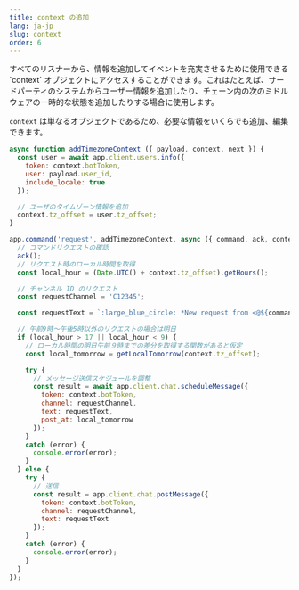 ```yaml
---
title: context の追加
lang: ja-jp
slug: context
order: 6
---
```


<div class="section-content">
すべてのリスナーから、情報を追加してイベントを充実させるために使用できる `context` オブジェクトにアクセスすることができます。これはたとえば、サードパーティのシステムからユーザー情報を追加したり、チェーン内の次のミドルウェアの一時的な状態を追加したりする場合に使用します。

`context` は単なるオブジェクトであるため、必要な情報をいくらでも追加、編集できます。
</div>

```javascript
async function addTimezoneContext ({ payload, context, next }) {
  const user = await app.client.users.info({
    token: context.botToken,
    user: payload.user_id,
    include_locale: true
  });

  // ユーザのタイムゾーン情報を追加
  context.tz_offset = user.tz_offset;
}

app.command('request', addTimezoneContext, async ({ command, ack, context }) => {
  // コマンドリクエストの確認
  ack();
  // リクエスト時のローカル時間を取得
  const local_hour = (Date.UTC() + context.tz_offset).getHours();

  // チャンネル ID のリクエスト
  const requestChannel = 'C12345';

  const requestText = `:large_blue_circle: *New request from <@${command.user_id}>*: ${command.text}`;

  // 午前9時〜午後5時以外のリクエストの場合は明日
  if (local_hour > 17 || local_hour < 9) {
    // ローカル時間の明日午前９時までの差分を取得する関数があると仮定
    const local_tomorrow = getLocalTomorrow(context.tz_offset);

    try {
      // メッセージ送信スケジュールを調整
      const result = await app.client.chat.scheduleMessage({
        token: context.botToken,
        channel: requestChannel,
        text: requestText,
        post_at: local_tomorrow
      });
    }
    catch (error) {
      console.error(error);
    }
  } else {
    try {
      // 送信
      const result = app.client.chat.postMessage({
        token: context.botToken,
        channel: requestChannel,
        text: requestText
      });
    }
    catch (error) {
      console.error(error);
    }
  }
});
```